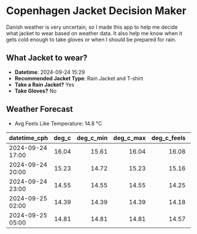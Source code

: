 
# Copenhagen Jacket Decision Maker

Danish weather is very uncertain, so I made this app to help me decide what jacket to wear based on weather data. 
It also help me know when it gets cold enough to take gloves or when I should be prepared for rain.

## What Jacket to wear?

- **Datetime**: 2024-09-24 15:29
- **Recommended Jacket Type**: Rain Jacket and T-shirt
- **Take a Rain Jacket?** Yes
- **Take Gloves?** No

## Weather Forecast
- Avg Feels Like Temperature: 14.8 °C

| datetime_cph     |   deg_c |   deg_c_min |   deg_c_max |   deg_c_feels | weather   | wind   | rain   |
|:-----------------|--------:|------------:|------------:|--------------:|:----------|:-------|:-------|
| 2024-09-24 17:00 |   16.04 |       15.61 |       16.04 |         16.08 | Rain      | Low    | Low    |
| 2024-09-24 20:00 |   15.23 |       14.72 |       15.23 |         15.16 | Rain      | Low    | Medium |
| 2024-09-24 23:00 |   14.55 |       14.55 |       14.55 |         14.25 | Rain      | Medium | Low    |
| 2024-09-25 02:00 |   14.39 |       14.39 |       14.39 |         14.18 | Rain      | High   | Low    |
| 2024-09-25 05:00 |   14.81 |       14.81 |       14.81 |         14.57 | Rain      | High   | Low    |
        